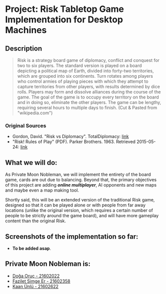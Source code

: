 ﻿# Project: Risk Tabletop Game Implementation for Desktop Machines

## Description

> Risk is a strategy board game of diplomacy, conflict and conquest for two to six players.
> The standard version is played on a board depicting a political map of Earth, divided into forty-two territories,
> which are grouped into six continents. Turn rotates among players who control armies of playing pieces with which
> they attempt to capture territories from other players, with results determined by dice rolls. Players may form
> and dissolve alliances during the course of the game. The goal of the game is to occupy every territory on the
> board and in doing so, eliminate the other players. The game can be lengthy, requiring several hours to multiple
> days to finish. (Cut & Pasted from "wikipedia.com")

### Original Sources
* Gordon, David. "Risk vs Diplomacy". TotalDiplomacy: [link][1]
* "Risk! Rules of Play" (PDF). Parker Brothers. 1963. Retrieved 2015-05-24: [link][2]

## What we will do:
As Private Moon Nobleman, we will implement the entirety of the board game, cards are out due to balancing. Beyond that, the primary objectives of this project are adding **_online multiplayer_**, AI opponents and new maps and maybe even a map making tool.

Shortly said, this will be an extended version of the traditional Risk game, designed so that it can be played alone or with people from far away locations (unlike the original version, which requires a certain number of people to be strictly around the game board), and will have more gameplay content than the original Risk.

## Screenshots of the implementation so far:
* **To be added asap**.

## Private Moon Nobleman is:

  * [Doğa Oruç - 21602022](https://github.com/aeris170)
  * [Fazilet Simge Er - 21602358](https://github.com/simge98)
  * [Kaan Ünlü - 21602622](https://github.com/Paledomain)

[1]: http://www.cardboardrepublic.com/classics/risk-vs-diplomacy
[2]: https://www.hasbro.com/common/instruct/Risk1963.PDF
[3]: https://github.com/aeris170/CS319-MP-Risk/blob/unstable/doc/Analysis_Report_Iteration_1.docx?raw=true
[4]: https://github.com/aeris170/CS319-MP-Risk/blob/unstable/doc/Design_Report_Iteration_1.docx?raw=true
[5]: https://github.com/aeris170/CS319-MP-Risk/blob/unstable/doc/Implementation_Report_Iteration_1.docx?raw=true
[6]: https://docs.google.com/presentation/d/18gTOjGOS44AbXD0rXLQROiZ1ruPXPHoHsgGxTACN0g4/edit?usp=sharing
[7]: https://youtu.be/6uypCawDsng
[8]: https://github.com/aeris170/CS319-MP-Risk/blob/unstable/doc/Analysis_Report_Iteration_2.docx?raw=true
[9]: https://github.com/aeris170/CS319-MP-Risk/blob/unstable/doc/Design_Report_Iteration_2.docx?raw=true
[10]: https://github.com/aeris170/CS319-MP-Risk/blob/master/doc/Implementation_Report_Iteration_2.docx
[11]: https://docs.google.com/presentation/d/1UOGshbKpACs9ssDF4Yug96hiQCQFxvzag8nqZm8dD0E/edit?usp=sharing
[12]: https://youtu.be/XKDfyq4XJg8

